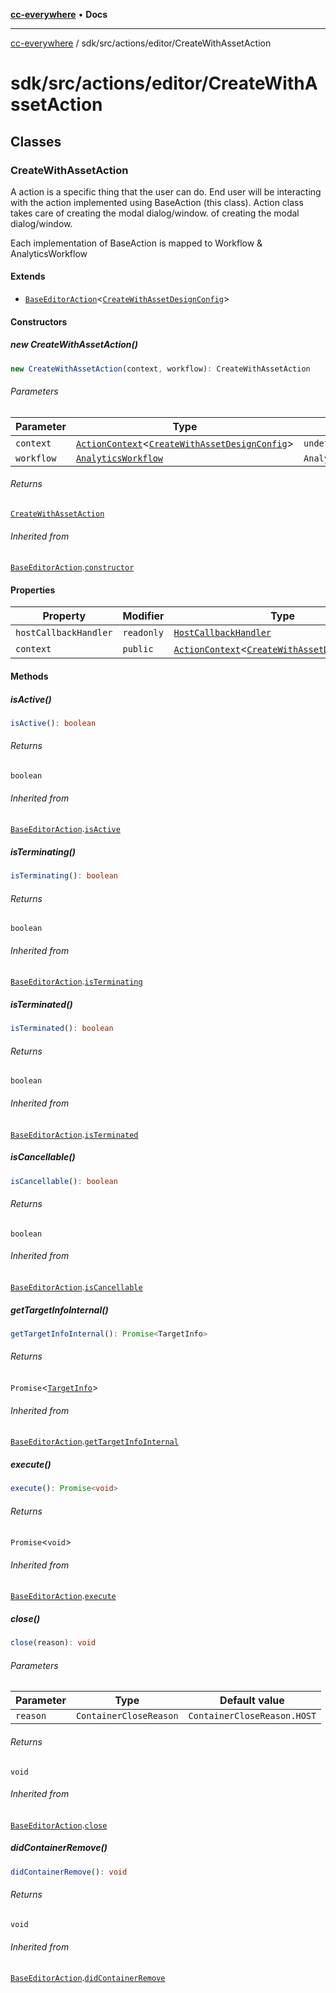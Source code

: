 [**cc-everywhere**](../../../../index.md) • **Docs**

***

[cc-everywhere](../../../../index.md) / sdk/src/actions/editor/CreateWithAssetAction

# sdk/src/actions/editor/CreateWithAssetAction

## Classes

### CreateWithAssetAction

A action is a specific thing that the user can do. End user will be interacting
with the action implemented using BaseAction (this class). Action class takes care
of creating the modal dialog/window.
of creating the modal dialog/window.

Each implementation of BaseAction is mapped to Workflow & AnalyticsWorkflow

#### Extends

- [`BaseEditorAction`](BaseEditorAction.md#baseeditoractiont)\<[`CreateWithAssetDesignConfig`](../../../../shared/src/types/editor/DesignConfig.md#createwithassetdesignconfig)\>

#### Constructors

##### new CreateWithAssetAction()

```ts
new CreateWithAssetAction(context, workflow): CreateWithAssetAction
```

###### Parameters

| Parameter | Type | Default value |
| ------ | ------ | ------ |
| `context` | [`ActionContext`](../ActionContext.md#actioncontextt)\<[`CreateWithAssetDesignConfig`](../../../../shared/src/types/editor/DesignConfig.md#createwithassetdesignconfig)\> | `undefined` |
| `workflow` | [`AnalyticsWorkflow`](../../analytics/AnalyticsManager.md#analyticsworkflow) | `AnalyticsWorkflow.CREATE_DESIGN` |

###### Returns

[`CreateWithAssetAction`](CreateWithAssetAction.md#createwithassetaction)

###### Inherited from

[`BaseEditorAction`](BaseEditorAction.md#baseeditoractiont).[`constructor`](BaseEditorAction.md#constructors)

#### Properties

| Property | Modifier | Type | Inherited from |
| ------ | ------ | ------ | ------ |
| `hostCallbackHandler` | `readonly` | [`HostCallbackHandler`](../../host/HostCallbackHandler.md#hostcallbackhandler) | [`BaseEditorAction`](BaseEditorAction.md#baseeditoractiont).`hostCallbackHandler` |
| `context` | `public` | [`ActionContext`](../ActionContext.md#actioncontextt)\<[`CreateWithAssetDesignConfig`](../../../../shared/src/types/editor/DesignConfig.md#createwithassetdesignconfig)\> | [`BaseEditorAction`](BaseEditorAction.md#baseeditoractiont).`context` |

#### Methods

##### isActive()

```ts
isActive(): boolean
```

###### Returns

`boolean`

###### Inherited from

[`BaseEditorAction`](BaseEditorAction.md#baseeditoractiont).[`isActive`](BaseEditorAction.md#isactive)

##### isTerminating()

```ts
isTerminating(): boolean
```

###### Returns

`boolean`

###### Inherited from

[`BaseEditorAction`](BaseEditorAction.md#baseeditoractiont).[`isTerminating`](BaseEditorAction.md#isterminating)

##### isTerminated()

```ts
isTerminated(): boolean
```

###### Returns

`boolean`

###### Inherited from

[`BaseEditorAction`](BaseEditorAction.md#baseeditoractiont).[`isTerminated`](BaseEditorAction.md#isterminated)

##### isCancellable()

```ts
isCancellable(): boolean
```

###### Returns

`boolean`

###### Inherited from

[`BaseEditorAction`](BaseEditorAction.md#baseeditoractiont).[`isCancellable`](BaseEditorAction.md#iscancellable)

##### getTargetInfoInternal()

```ts
getTargetInfoInternal(): Promise<TargetInfo>
```

###### Returns

`Promise`\<[`TargetInfo`](../../../../shared/src/types/TargetInfo.md#targetinfo)\>

###### Inherited from

[`BaseEditorAction`](BaseEditorAction.md#baseeditoractiont).[`getTargetInfoInternal`](BaseEditorAction.md#gettargetinfointernal)

##### execute()

```ts
execute(): Promise<void>
```

###### Returns

`Promise`\<`void`\>

###### Inherited from

[`BaseEditorAction`](BaseEditorAction.md#baseeditoractiont).[`execute`](BaseEditorAction.md#execute)

##### close()

```ts
close(reason): void
```

###### Parameters

| Parameter | Type | Default value |
| ------ | ------ | ------ |
| `reason` | `ContainerCloseReason` | `ContainerCloseReason.HOST` |

###### Returns

`void`

###### Inherited from

[`BaseEditorAction`](BaseEditorAction.md#baseeditoractiont).[`close`](BaseEditorAction.md#close)

##### didContainerRemove()

```ts
didContainerRemove(): void
```

###### Returns

`void`

###### Inherited from

[`BaseEditorAction`](BaseEditorAction.md#baseeditoractiont).[`didContainerRemove`](BaseEditorAction.md#didcontainerremove)
